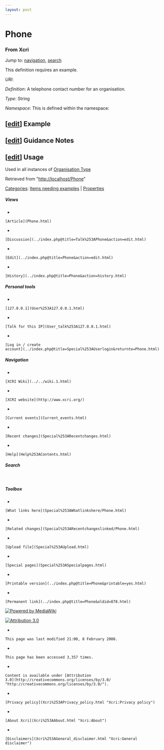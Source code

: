 ```yaml
---
layout: post
---
```


<script>
  (function(i,s,o,g,r,a,m){i['GoogleAnalyticsObject']=r;i[r]=i[r]||function(){
  (i[r].q=i[r].q||[]).push(arguments)},i[r].l=1*new Date();a=s.createElement(o),
  m=s.getElementsByTagName(o)[0];a.async=1;a.src=g;m.parentNode.insertBefore(a,m)
  })(window,document,'script','https://www.google-analytics.com/analytics.js','ga');

  ga('create', 'UA-73710929-3', 'auto');
  ga('send', 'pageview');

</script>







Phone 
=====













### From Xcri 







Jump to: [navigation](Phone.html#column-one),
[search](Phone.html#searchInput)





This definition requires an example.



*URI*: 

*Definition*: A telephone contact number for an organisation.

*Type*: String

*Namespace*: This is defined within the namespace:



\[[edit](../index.php@title=Phone&action=edit&section=1.html "Edit section: Example")\] Example
-----------------------------------------------------------------------------------------------------------------------------------------------------------------


\[[edit](../index.php@title=Phone&action=edit&section=2.html "Edit section: Guidance Notes")\] Guidance Notes
-------------------------------------------------------------------------------------------------------------------------------------------------------------------------------


\[[edit](../index.php@title=Phone&action=edit&section=3.html "Edit section: Usage")\] Usage
-------------------------------------------------------------------------------------------------------------------------------------------------------------

Used in all instances of [Organisation
Type](Category%253AOrganisation_Types.html "Category:Organisation Types")



Retrieved from "[http://localhost/Phone](Phone.html)"





[Categories](Special%253ACategories.html "Special:Categories"): [Items needing
examples](Category%253AItems_needing_examples.html "Category:Items needing examples")
| [Properties](Category%253AProperties.html "Category:Properties")

















##### Views



-   

    

    [Article](Phone.html)
-   

    

    [Discussion](../index.php@title=Talk%253APhone&action=edit.html)
-   

    

    [Edit](../index.php@title=Phone&action=edit.html)
-   

    

    [History](../index.php@title=Phone&action=history.html)







##### Personal tools



-   

    

    [127.0.0.1](User%253A127.0.0.1.html)
-   

    

    [Talk for this IP](User_talk%253A127.0.0.1.html)
-   

    

    [Log in / create
    account](../index.php@title=Special%253AUserlogin&returnto=Phone.html)











[](../../wiki.1.html "XCRI Wiki")





##### Navigation



-   

    

    [XCRI Wiki](../../wiki.1.html)
-   

    

    [XCRI website](http://www.xcri.org/)
-   

    

    [Current events](Current_events.html)
-   

    

    [Recent changes](Special%253ARecentchanges.html)
-   

    

    [Help](Help%253AContents.html)







##### Search





 









##### Toolbox



-   

    

    [What links here](Special%253AWhatlinkshere/Phone.html)
-   

    

    [Related changes](Special%253ARecentchangeslinked/Phone.html)
-   

    

    [Upload file](Special%253AUpload.html)
-   

    

    [Special pages](Special%253ASpecialpages.html)
-   

    

    [Printable version](../index.php@title=Phone&printable=yes.html)
-   

    

    [Permanent link](../index.php@title=Phone&oldid=878.html)















[![Powered by
MediaWiki](../skins/common/images/poweredby_mediawiki_88x31.png)](http://www.mediawiki.org/)





[![Attribution 3.0
](http://i.creativecommons.org/l/by/3.0/88x31.png)](http://creativecommons.org/licenses/by/3.0/)



-   

    

    This page was last modified 21:00, 8 February 2008.
-   

    

    This page has been accessed 3,357 times.
-   

    

    Content is available under [Attribution
    3.0](http://creativecommons.org/licenses/by/3.0/ "http://creativecommons.org/licenses/by/3.0/").
-   

    

    [Privacy policy](Xcri%253APrivacy_policy.html "Xcri:Privacy policy")
-   

    

    [About Xcri](Xcri%253AAbout.html "Xcri:About")
-   

    

    [Disclaimers](Xcri%253AGeneral_disclaimer.html "Xcri:General disclaimer")




